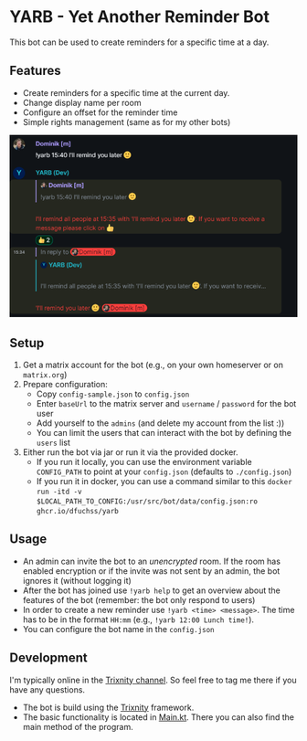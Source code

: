# YARB - Yet Another Reminder Bot

This bot can be used to create reminders for a specific time at a day.

## Features

* Create reminders for a specific time at the current day.
* Change display name per room
* Configure an offset for the reminder time
* Simple rights management (same as for my other bots)

![Functions](.docs/images/functions.png)

## Setup

1. Get a matrix account for the bot (e.g., on your own homeserver or on `matrix.org`)
2. Prepare configuration:
    * Copy `config-sample.json` to `config.json`
    * Enter `baseUrl` to the matrix server and `username` / `password` for the bot user
    * Add yourself to the `admins` (and delete my account from the list :))
    * You can limit the users that can interact with the bot by defining the `users` list
3. Either run the bot via jar or run it via the provided docker.
    * If you run it locally, you can use the environment variable `CONFIG_PATH` to point at your `config.json` (defaults to `./config.json`)
    * If you run it in docker, you can use a command similar to this `docker run -itd -v $LOCAL_PATH_TO_CONFIG:/usr/src/bot/data/config.json:ro ghcr.io/dfuchss/yarb`

## Usage

* An admin can invite the bot to an *unencrypted* room. If the room has enabled encryption or if the invite was not sent by an admin, the bot ignores it (without logging it)
* After the bot has joined use `!yarb help` to get an overview about the features of the bot (remember: the bot only respond to users)
* In order to create a new reminder use `!yarb <time> <message>`. The time has to be in the format `HH:mm` (e.g., `!yarb 12:00 Lunch time!`).
* You can configure the bot name in the `config.json` 

## Development

I'm typically online in the [Trixnity channel](https://matrix.to/#/#trixnity:imbitbu.de). So feel free to tag me there if you have any questions.

* The bot is build using the [Trixnity](https://trixnity.gitlab.io/trixnity/) framework.
* The basic functionality is located in [Main.kt](src/main/kotlin/org/fuchss/matrix/yarb/Main.kt). There you can also find the main method of the program.
